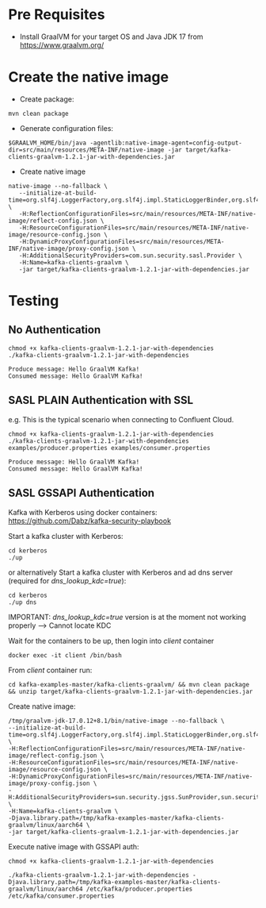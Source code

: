 # Pre Requisites

- Install GraalVM for your target OS and Java JDK 17 from https://www.graalvm.org/


# Create the native image

- Create package:

```
mvn clean package
```

- Generate configuration files:

```
$GRAALVM_HOME/bin/java -agentlib:native-image-agent=config-output-dir=src/main/resources/META-INF/native-image -jar target/kafka-clients-graalvm-1.2.1-jar-with-dependencies.jar
```

- Create native image

```
native-image --no-fallback \
   --initialize-at-build-time=org.slf4j.LoggerFactory,org.slf4j.impl.StaticLoggerBinder,org.slf4j.impl.SimpleLogger \
   -H:ReflectionConfigurationFiles=src/main/resources/META-INF/native-image/reflect-config.json \
   -H:ResourceConfigurationFiles=src/main/resources/META-INF/native-image/resource-config.json \
   -H:DynamicProxyConfigurationFiles=src/main/resources/META-INF/native-image/proxy-config.json \
   -H:AdditionalSecurityProviders=com.sun.security.sasl.Provider \
   -H:Name=kafka-clients-graalvm \
   -jar target/kafka-clients-graalvm-1.2.1-jar-with-dependencies.jar
```

# Testing

## No Authentication

```
chmod +x kafka-clients-graalvm-1.2.1-jar-with-dependencies
./kafka-clients-graalvm-1.2.1-jar-with-dependencies

Produce message: Hello GraalVM Kafka!
Consumed message: Hello GraalVM Kafka!
```

## SASL PLAIN Authentication with SSL

e.g. This is the typical scenario when connecting to Confluent Cloud.

```
chmod +x kafka-clients-graalvm-1.2.1-jar-with-dependencies
./kafka-clients-graalvm-1.2.1-jar-with-dependencies examples/producer.properties examples/consumer.properties

Produce message: Hello GraalVM Kafka!
Consumed message: Hello GraalVM Kafka!
```

## SASL GSSAPI Authentication

Kafka with Kerberos using docker containers:
https://github.com/Dabz/kafka-security-playbook

Start a kafka cluster with Kerberos:

```
cd kerberos
./up
```

or alternatively Start a kafka cluster with Kerberos and ad dns server (required for _dns_lookup_kdc=true_):

```
cd kerberos
./up dns
```

IMPORTANT:
_dns_lookup_kdc=true_ version is at the moment not working properly --> Cannot locate KDC

Wait for the containers to be up, then login into _client_ container

```
docker exec -it client /bin/bash
```

From _client_ container run:

```
cd kafka-examples-master/kafka-clients-graalvm/ && mvn clean package && unzip target/kafka-clients-graalvm-1.2.1-jar-with-dependencies.jar
```

Create native image:

```
/tmp/graalvm-jdk-17.0.12+8.1/bin/native-image --no-fallback \
--initialize-at-build-time=org.slf4j.LoggerFactory,org.slf4j.impl.StaticLoggerBinder,org.slf4j.impl.SimpleLogger,sun.security.jgss.krb5 \
-H:ReflectionConfigurationFiles=src/main/resources/META-INF/native-image/reflect-config.json \
-H:ResourceConfigurationFiles=src/main/resources/META-INF/native-image/resource-config.json \
-H:DynamicProxyConfigurationFiles=src/main/resources/META-INF/native-image/proxy-config.json \
-H:AdditionalSecurityProviders=sun.security.jgss.SunProvider,sun.security.provider.Sun,com.sun.security.sasl.Provider \
-H:Name=kafka-clients-graalvm \
-Djava.library.path=/tmp/kafka-examples-master/kafka-clients-graalvm/linux/aarch64 \
-jar target/kafka-clients-graalvm-1.2.1-jar-with-dependencies.jar
```

Execute native image with GSSAPI auth:

```
chmod +x kafka-clients-graalvm-1.2.1-jar-with-dependencies

./kafka-clients-graalvm-1.2.1-jar-with-dependencies -Djava.library.path=/tmp/kafka-examples-master/kafka-clients-graalvm/linux/aarch64 /etc/kafka/producer.properties /etc/kafka/consumer.properties
```
